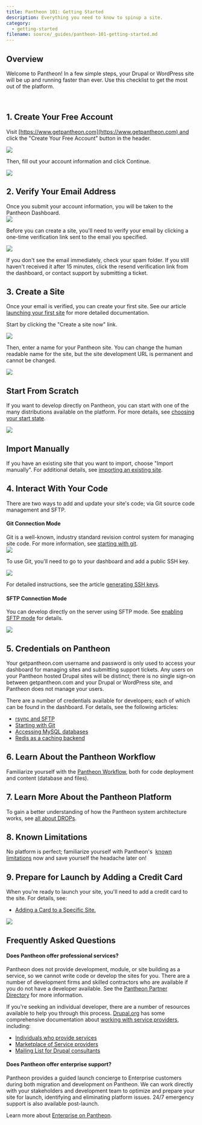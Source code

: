 ```yaml
---
title: Pantheon 101: Getting Started
description: Everything you need to know to spinup a site.
category:
  - getting-started
filename: source/_guides/pantheon-101-getting-started.md
---
```


## Overview
Welcome to Pantheon! In a few simple steps, your Drupal or WordPress site will be up and running faster than ever. Use this checklist to get the most out of the platform.

 

## 1. Create Your Free Account

Visit [https://www.getpantheon.com](https://www.getpantheon.com) and click  the "Create Your Free Account" button in the header.

 ![](https://pantheon-systems.desk.com/customer/portal/attachments/179991)

Then, fill out your account information and click Continue.

![](https://pantheon-systems.desk.com/customer/portal/attachments/214016)

## 2. Verify Your Email Address

Once you submit your account information, you will be taken to the Pantheon Dashboard.  
 ![](https://pantheon-systems.desk.com/customer/portal/attachments/180002)  
Before you can create a site, you'll need to verify your email by clicking a one-time verification link sent to the email you specified.  


 ![](https://pantheon-systems.desk.com/customer/portal/attachments/180004)

If you don't see the email immediately, check your spam folder. If you still haven't received it after 15 minutes, click the resend verification link from the dashboard, or contact support by submitting a ticket.

## 3. Create a Site

Once your email is verified, you can create your first site. See our article  [launching your first site](/documentation/getting-started/creating-your-first-site/) for more detailed documentation.  


Start by clicking the "Create a site now" link.  


 ![](https://pantheon-systems.desk.com/customer/portal/attachments/180010)

Then, enter a name for your Pantheon site. You can change the human readable name for the site, but the site development URL is permanent and cannot be changed.

![](https://pantheon-systems.desk.com/customer/portal/attachments/180013)

## Start From Scratch

If you want to develop directly on Pantheon, you can start with one of the many distributions available on the platform. For more details, see [choosing your start state](/documentation/getting-started/choosing-your-start-state/-choosing-your-start-state#starting-with-a-Drupal-product).

![](https://pantheon-systems.desk.com/customer/portal/attachments/180017)

## Import Manually

If you have an existing site that you want to import, choose "Import manually". For additional details, see [importing an existing site](/documentation/advanced-topics/importing-an-existing-drupal-site-to-pantheon/-importing-an-existing-site).

## 4. Interact With Your Code

There are two ways to add and update your site's code; via Git source code management and SFTP.

#### Git Connection Mode

Git is a well-known, industry standard revision control system for managing site code. For more information, see [starting with git](/documentation/getting-started/starting-with-git/-starting-with-git).  
 ![](https://pantheon-systems.desk.com/customer/portal/attachments/180025)  
To use Git, you'll need to go to your dashboard and add a public SSH key.  


 ![](https://pantheon-systems.desk.com/customer/portal/attachments/180030)  


For detailed instructions, see the article [generating SSH keys](/documentation/howto/generating-ssh-keys/).

#### SFTP Connection Mode
You can develop directly on the server using SFTP mode. See [enabling SFTP mode](/documentation/getting-started/developing-on-pantheon-directly-with-sftp-mode/) for details.

![](https://pantheon-systems.desk.com/customer/portal/attachments/180036)

## 5. Credentials on Pantheon

Your getpantheon.com username and password is only used to access your dashboard for managing sites and submitting support tickets. Any users on your Pantheon hosted Drupal sites will be distinct; there is no single sign-on between getpantheon.com and your Drupal or WordPress site, and Pantheon does not manage your users.  

There are a number of credentials available for developers; each of which can be found in the dashboard. For details, see the following articles:

- [rsync and SFTP](/documentation/advanced-topics/rsync-and-sftp/-rsync-and-sftp)
- [Starting with Git](/documentation/getting-started/starting-with-git/)
- [Accessing MySQL databases](/documentation/advanced-topics/accessing-mysql-databases/)
- [Redis as a caching backend](/documentation/howto/redis-as-a-caching-backend/-redis)

## 6. Learn About the Pantheon Workflow

Familiarize yourself with the [Pantheon Workflow](/documentation/howto/using-the-pantheon-workflow/), both for code deployment and content (database and files).

## 7. Learn More About the Pantheon Platform

To gain a better understanding of how the Pantheon system architecture works, see [all about DROPs](/documentation/advanced-topics/all-about-application-containers/).

## 8. Known Limitations

No platform is perfect; familiarize yourself with Pantheon's  [known limitations](/documentation/running-drupal/known-limitations/-known-limitations) now and save yourself the headache later on!

## 9. Prepare for Launch by Adding a Credit Card

When you're ready to launch your site, you'll need to add a credit card to the site. For details, see:

- [Adding a Card to a Specific Site.](/documentation/howto/add-a-credit-card-to-a-site/-add-a-credit-card-to-a-site)

![](https://pantheon-systems.desk.com/customer/portal/attachments/180046)

## Frequently Asked Questions

#### Does Pantheon offer professional services?

Pantheon does not provide development, module, or site building as a service, so we cannot write code or develop the sites for you. There are a number of development firms and skilled contractors who are available if you do not have a developer available. See the [Pantheon Partner Directory](https://www.getpantheon.com/partners) for more information.

If you're seeking an individual developer, there are a number of resources available to help you through this process. [Drupal.org](http://drupal.org/) has some comprehensive documentation about [working with service providers](http://drupal.org/node/51169), including:

- [Individuals who provide services](http://drupal.org/profile/profile_drupal_services)
- [Marketplace of Service providers](http://drupal.org/drupal-services)
- [Mailing List for Drupal consultants](http://lists.drupal.org/mailman/listinfo/consulting)

#### Does Pantheon offer enterprise support?

Pantheon provides a guided launch concierge to Enterprise customers during both migration and development on Pantheon. We can work directly with your stakeholders and development team to optimize and prepare your site for launch, identifying and eliminating platform issues. 24/7 emergency support is also available post-launch.

Learn more about [Enterprise on Pantheon](https://www.getpantheon.com/enterprise).
